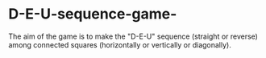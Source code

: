 # D-E-U-sequence-game-
The aim of the game is to make the "D-E-U" sequence (straight or reverse) among connected squares (horizontally or vertically or diagonally).
